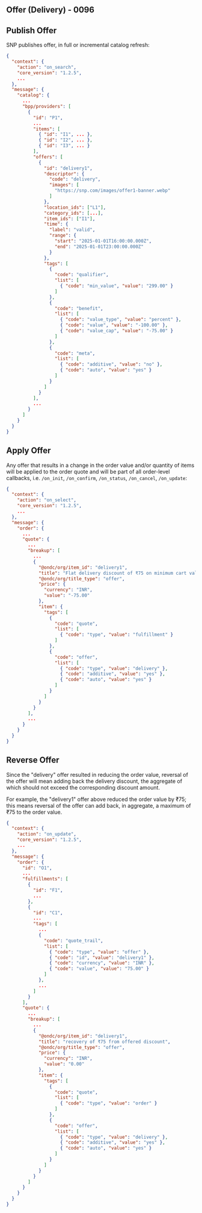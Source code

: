 ## Offer (Delivery) - 0096

## Publish Offer
SNP publishes offer, in full or incremental catalog refresh:

```json
{
  "context": {
    "action": "on_search",
    "core_version": "1.2.5",
    ...
  },
  "message": {
    "catalog": {
      ...
      "bpp/providers": [
        {
          "id": "P1",
          ...
          "items": [
            { "id": "I1", ... },
            { "id": "I2", ... },
            { "id": "I3", ... }
          ],
          "offers": [
            {
              "id": "delivery1",
              "descriptor": {
                "code": "delivery",
                "images": [
                  "https://snp.com/images/offer1-banner.webp"
                ]
              },
              "location_ids": ["L1"],
              "category_ids": [...],
              "item_ids": ["I1"],
              "time": {
                "label": "valid",
                "range": {
                  "start": "2025-01-01T16:00:00.000Z",
                  "end": "2025-01-01T23:00:00.000Z"
                }
              },
              "tags": [
                {
                  "code": "qualifier",
                  "list": [
                    { "code": "min_value", "value": "299.00" }
                  ]
                },
                {
                  "code": "benefit",
                  "list": [
                    { "code": "value_type", "value": "percent" },
                    { "code": "value", "value": "-100.00" },
                    { "code": "value_cap", "value": "-75.00" }
                  ]
                },
                {
                  "code": "meta",
                  "list": [
                    { "code": "additive", "value": "no" },
                    { "code": "auto", "value": "yes" }
                  ]
                }
              ]
            }
          ],
          ...
        }
      ]
    }
  }
}
```

## Apply Offer
Any offer that results in a change in the order value and/or quantity of items will be applied to the order quote and will be part of all order-level callbacks, i.e. `/on_init`, `/on_confirm`, `/on_status`, `/on_cancel`, `/on_update`:

```json
{
  "context": {
    "action": "on_select",
    "core_version": "1.2.5",
    ...
  },
  "message": {
    "order": {
      ...
      "quote": {
        ...
        "breakup": [
          ...
          {
            "@ondc/org/item_id": "delivery1",
            "title": "Flat delivery discount of ₹75 on minimum cart value of ₹299",
            "@ondc/org/title_type": "offer",
            "price": {
              "currency": "INR",
              "value": "-75.00"
            },
            "item": {
              "tags": [
                {
                  "code": "quote",
                  "list": [
                    { "code": "type", "value": "fulfillment" }
                  ]
                },
                {
                  "code": "offer",
                  "list": [
                    { "code": "type", "value": "delivery" },
                    { "code": "additive", "value": "yes" },
                    { "code": "auto", "value": "yes" }
                  ]
                }
              ]
            }
          }
        ],
        ...
      }
    }
  }
}
```

## Reverse Offer
Since the "delivery" offer resulted in reducing the order value, reversal of the offer will mean adding back the delivery discount, the aggregate of which should not exceed the corresponding discount amount.

For example, the "delivery1" offer above reduced the order value by ₹75; this means reversal of the offer can add back, in aggregate, a maximum of ₹75 to the order value.

```json
{
  "context": {
    "action": "on_update",
    "core_version": "1.2.5",
    ...
  },
  "message": {
    "order": {
      "id": "O1",
      ...
      "fulfillments": [
        {
          "id": "F1",
          ...
        },
        {
          "id": "C1",
          ...
          "tags": [
            ...
            {
              "code": "quote_trail",
              "list": [
                { "code": "type", "value": "offer" },
                { "code": "id", "value": "delivery1" },
                { "code": "currency", "value": "INR" },
                { "code": "value", "value": "75.00" }
              ]
            },
            ...
          ]
        }
      ],
      "quote": {
        ...
        "breakup": [
          ...
          {
            "@ondc/org/item_id": "delivery1",
            "title": "recovery of ₹75 from offered discount",
            "@ondc/org/title_type": "offer",
            "price": {
              "currency": "INR",
              "value": "0.00"
            },
            "item": {
              "tags": [
                {
                  "code": "quote",
                  "list": [
                    { "code": "type", "value": "order" }
                  ]
                },
                {
                  "code": "offer",
                  "list": [
                    { "code": "type", "value": "delivery" },
                    { "code": "additive", "value": "yes" },
                    { "code": "auto", "value": "yes" }
                  ]
                }
              ]
            }
          }
        ]
      }
    }
  }
}
```
